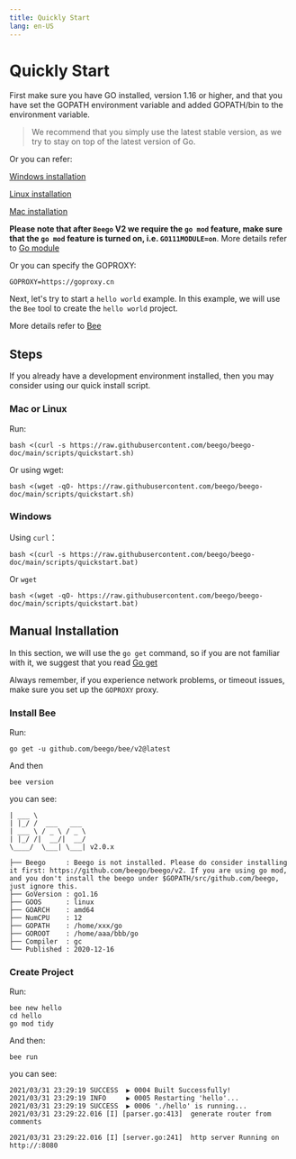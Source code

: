 ```yaml
---
title: Quickly Start
lang: en-US
---
```


# Quickly Start

First make sure you have GO installed, version 1.16 or higher, and that you have set the GOPATH environment variable and added GOPATH/bin to the environment variable.

> We recommend that you simply use the latest stable version, as we try to stay on top of the latest version of Go.

Or you can refer:

[Windows installation](environment/install_go_windows.md)

[Linux installation](environment/install_go_linux.md)

[Mac installation](environment/install_go_mac.md)

**Please note that after `Beego` V2 we require the `go mod` feature, make sure that the `go mod` feature is turned on, i.e. `GO111MODULE=on`**. More details refer to [Go module](environment/go_mod.md)

Or you can specify the GOPROXY:

```shell
GOPROXY=https://goproxy.cn
```

Next, let's try to start a `hello world` example. In this example, we will use the `Bee` tool to create the `hello world` project.

More details refer to [Bee](bee/README.md)

## Steps

If you already have a development environment installed, then you may consider using our quick install script.

### Mac or Linux

Run:

```shell
bash <(curl -s https://raw.githubusercontent.com/beego/beego-doc/main/scripts/quickstart.sh)
```

Or using wget:

```shell
bash <(wget -qO- https://raw.githubusercontent.com/beego/beego-doc/main/scripts/quickstart.sh)
```

### Windows

Using `curl`：

```shell
bash <(curl -s https://raw.githubusercontent.com/beego/beego-doc/main/scripts/quickstart.bat)
```

Or `wget`

```shell
bash <(wget -qO- https://raw.githubusercontent.com/beego/beego-doc/main/scripts/quickstart.bat)
```

## Manual Installation

In this section, we will use the `go get` command, so if you are not familiar with it, we suggest that you read [Go get](environment/go_get_command.md)

Always remember, if you experience network problems, or timeout issues, make sure you set up the `GOPROXY` proxy.

### Install Bee

Run:

```shell
go get -u github.com/beego/bee/v2@latest
```

And then

```shell
bee version
```

you can see:

```shell
| ___ \
| |_/ /  ___   ___
| ___ \ / _ \ / _ \
| |_/ /|  __/|  __/
\____/  \___| \___| v2.0.x

├── Beego     : Beego is not installed. Please do consider installing it first: https://github.com/beego/beego/v2. If you are using go mod, and you don't install the beego under $GOPATH/src/github.com/beego, just ignore this.
├── GoVersion : go1.16
├── GOOS      : linux
├── GOARCH    : amd64
├── NumCPU    : 12
├── GOPATH    : /home/xxx/go
├── GOROOT    : /home/aaa/bbb/go
├── Compiler  : gc
└── Published : 2020-12-16

```

### Create Project

Run:

```shell
bee new hello
cd hello
go mod tidy
```

And then:

```shell
bee run
```
you can see:

```shell
2021/03/31 23:29:19 SUCCESS  ▶ 0004 Built Successfully!
2021/03/31 23:29:19 INFO     ▶ 0005 Restarting 'hello'...
2021/03/31 23:29:19 SUCCESS  ▶ 0006 './hello' is running...
2021/03/31 23:29:22.016 [I] [parser.go:413]  generate router from comments

2021/03/31 23:29:22.016 [I] [server.go:241]  http server Running on http://:8080
```
